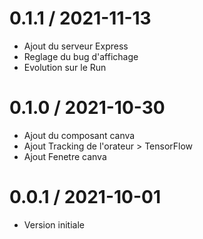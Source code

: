 0.1.1 / 2021-11-13
==================

  * Ajout du serveur Express
  * Reglage du bug d'affichage
  * Evolution sur le Run

0.1.0 / 2021-10-30
==================

  * Ajout du composant canva
  * Ajout Tracking de l'orateur > TensorFlow
  * Ajout Fenetre canva

0.0.1 / 2021-10-01
==================

  * Version initiale
